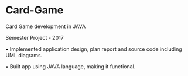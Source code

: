 # Card-Game

Card Game development in JAVA

Semester Project - 2017

• Implemented application design, plan report and source code including UML diagrams.

• Built app using JAVA language, making it functional.
